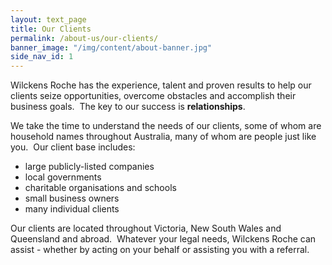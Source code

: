 ```yaml
---
layout: text_page
title: Our Clients
permalink: /about-us/our-clients/
banner_image: "/img/content/about-banner.jpg"
side_nav_id: 1
---
```


Wilckens Roche has the experience, talent and proven results to help our clients seize opportunities, overcome obstacles and accomplish their business goals.  The key to our success is **relationships**.

We take the time to understand the needs of our clients, some of whom are household names throughout Australia, many of whom are people just like you.  Our client base includes:

* large publicly-listed companies
* local governments
* charitable organisations and schools
* small business owners
* many individual clients

Our clients are located throughout Victoria, New South Wales and Queensland and abroad.  Whatever your legal needs, Wilckens Roche can assist - whether by acting on your behalf or assisting you with a referral.